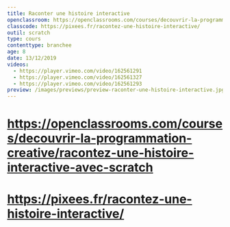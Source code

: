 ```yaml
---
title: Raconter une histoire interactive
openclassroom: https://openclassrooms.com/courses/decouvrir-la-programmation-creative/racontez-une-histoire-interactive-avec-scratch 
classcode: https://pixees.fr/racontez-une-histoire-interactive/
outil: scratch
type: cours
contenttype: branchee
age: 8
date: 13/12/2019
videos: 
  - https://player.vimeo.com/video/162561291 
  - https://player.vimeo.com/video/162561327
  - https://player.vimeo.com/video/162561293
preview: /images/previews/preview-raconter-une-histoire-interactive.jpg
---
```


# https://openclassrooms.com/courses/decouvrir-la-programmation-creative/racontez-une-histoire-interactive-avec-scratch 
# https://pixees.fr/racontez-une-histoire-interactive/

